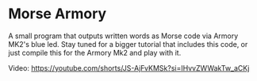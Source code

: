 # Morse Armory 

A small program that outputs written words as Morse code via Armory MK2's blue led. Stay tuned for a bigger tutorial that includes this code, or just compile this for the Armory Mk2 and play with it.

Video: https://youtube.com/shorts/JS-AjFvKMSk?si=IHvvZWWakTw_aCKj
